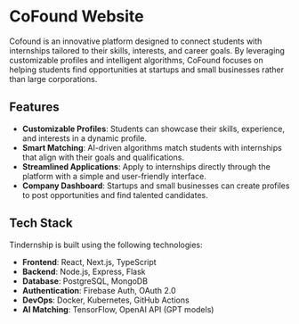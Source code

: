 # CoFound Website

Cofound is an innovative platform designed to connect students with internships tailored to their skills, interests, and career goals. By leveraging customizable profiles and intelligent algorithms, CoFound focuses on helping students find opportunities at startups and small businesses rather than large corporations.

## Features

- **Customizable Profiles**: Students can showcase their skills, experience, and interests in a dynamic profile.
- **Smart Matching**: AI-driven algorithms match students with internships that align with their goals and qualifications.
- **Streamlined Applications**: Apply to internships directly through the platform with a simple and user-friendly interface.
- **Company Dashboard**: Startups and small businesses can create profiles to post opportunities and find talented candidates.

## Tech Stack

Tindernship is built using the following technologies:

- **Frontend**: React, Next.js, TypeScript
- **Backend**: Node.js, Express, Flask
- **Database**: PostgreSQL, MongoDB
- **Authentication**: Firebase Auth, OAuth 2.0
- **DevOps**: Docker, Kubernetes, GitHub Actions
- **AI Matching**: TensorFlow, OpenAI API (GPT models)
